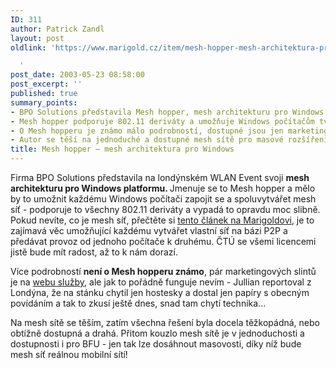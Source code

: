 ```yaml
---
ID: 311
author: Patrick Zandl
layout: post
oldlink: 'https://www.marigold.cz/item/mesh-hopper-mesh-architektura-pro-windows

  '
post_date: 2003-05-23 08:58:00
post_excerpt: ''
published: true
summary_points:
- BPO Solutions představila Mesh hopper, mesh architekturu pro Windows na WLAN Eventu.
- Mesh hopper podporuje 802.11 deriváty a umožňuje Windows počítačům tvořit P2P sítě.
- O Mesh hopperu je známo málo podrobností, dostupné jsou jen marketingové materiály.
- Autor se těší na jednoduché a dostupné mesh sítě pro masové rozšíření.
title: Mesh hopper – mesh architektura pro Windows
---
```


<p>
Firma BPO Solutions představila na londýnském WLAN Event&#160;svoji <STRONG>mesh architekturu pro Windows platformu. </STRONG>Jmenuje se to Mesh hopper a mělo by to umožnit každému Windows počítači zapojit se a spoluvytvářet mesh síť - podporuje to všechny 802.11 deriváty a vypadá to opravdu moc slibně. Pokud nevíte, co je mesh síť, přečtěte si <A href="/trh/meshnetwork030330.html">tento článek na Marigoldovi</A>, je to zajímavá věc umožňující každému vytvářet vlastní síť na bázi P2P a předávat provoz od jednoho počítače k druhému. ČTÚ se všemi licencemi jistě bude mít radost, až to k nám dorazí. </p>

<p>
Více podrobností <STRONG>není o Mesh hopperu známo</STRONG>, pár marketingových slintů je na <A href="http://www.meshhopper.com/" target=_blank>webu služby</A>, ale jak to pořádně funguje nevím - Jullian reportoval z Londýna, že na stánku chytil jen hostesky a dostal jen papíry s obecným povídáním a tak to zkusí ještě dnes, snad tam chytí technika...</p>

<p>
Na mesh sítě se těším, zatím všechna řešení byla docela těžkopádná, nebo obtížně dostupná a drahá. Přitom kouzlo mesh sítě je v jednoduchosti a dostupnosti i pro BFU - jen tak lze dosáhnout masovosti, díky níž bude mesh síť reálnou mobilní sítí!</p>